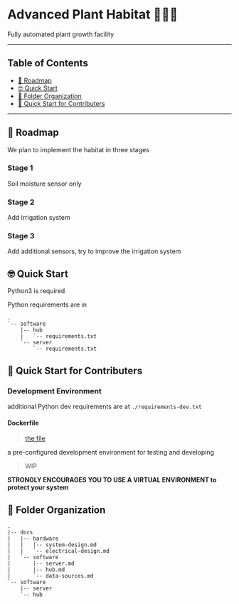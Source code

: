 # Advanced Plant Habitat 🌱🌺🥑
Fully automated plant growth facility

---
## Table of Contents
- [🚀 Roadmap](#roadmap)
- [🤓 Quick Start](#quick-start)
- [📁 Folder Organization](#folder-organization)
- [👷 Quick Start for Contributers](#quick-start-for-contributers)
---

<a name="roadmap"></a>
## 🚀 Roadmap
We plan to implement the habitat in three stages

### Stage 1 
Soil moisture sensor only

### Stage 2
Add irrigation system

### Stage 3
Add additional sensors, try to improve the irrigation system

<a name="quick-start"></a>
## 🤓 Quick Start

Python3 is required

Python requirements are in

```
.
`-- software
    |-- hub
    |   `-- requirements.txt
    `-- server
        `-- requirements.txt
```

<a name="quick-start-for-contributers"></a>
## 👷 Quick Start for Contributers

### Development Environment

additional Python dev requirements are at `./requirements-dev.txt`

#### Dockerfile
> [the file](Dockerfile)

a pre-configured development environment for testing and developing
> WIP

**STRONGLY ENCOURAGES YOU TO USE A VIRTUAL ENVIRONMENT to protect your system**

<a name="folder-organization"></a>
## 📁 Folder Organization
```text
.
|-- docs
|   |-- hardware
|   |   |-- system-design.md
|   |   `-- electrical-design.md
|   `-- software
|       |-- server.md
|       |-- hub.md
|       `-- data-sources.md
`-- software
    |-- server
    `-- hub
```

